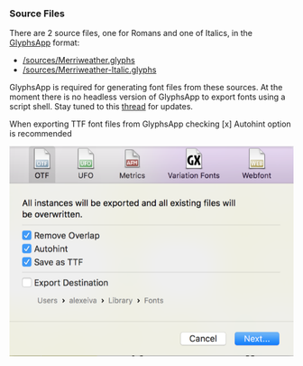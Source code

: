 ### Source Files

There are 2 source files, one for Romans and one of Italics, in the [GlyphsApp](https://www.glyphsapp.com/) format:

* [/sources/Merriweather.glyphs](../master/sources/Merriweather.glyphs)
* [/sources/Merriweather-Italic.glyphs](../master/sources/Merriweather-Italic.glyphs)

GlyphsApp is required for generating font files from these sources. At the moment there is no headless version of GlyphsApp to export fonts using a script shell. Stay tuned to this [thread](https://forum.glyphsapp.com/t/how-to-automate-glyphs-export/4800/11) for updates.

When exporting TTF font files from GlyphsApp checking [x] Autohint option is recommended

![Export from Glyphs](glyphs-export.png)
